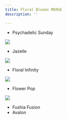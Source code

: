 ```yaml
---
title: Floral Blooms MERGE
description: ''

---
```


* Psychadelic Sunday

![](/assets/img/jazelle-w72.jpeg)

* Jazelle

![](/assets/img/floral-infinity-w72.jpg)

* Floral Infinity

![](/assets/img/flower-pop-w72.jpeg)

* Flower Pop

![](/assets/img/fuschia-fusion-w72.jpg)

* Fushia Fusion
* Avalon